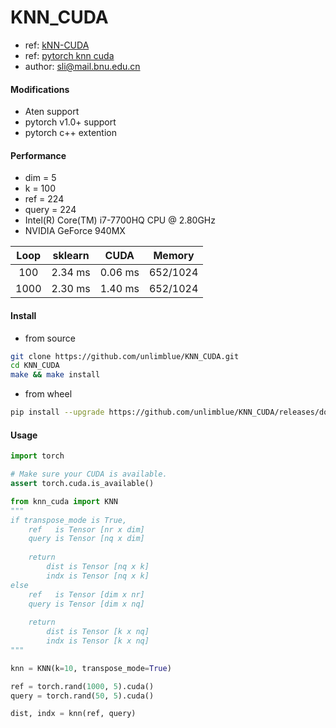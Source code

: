 # KNN_CUDA

+ ref: [kNN-CUDA](https://github.com/vincentfpgarcia/kNN-CUDA)
+ ref: [pytorch knn cuda](https://github.com/chrischoy/pytorch_knn_cuda)
+ author: [sli@mail.bnu.edu.cn](sli@mail.bnu.edu.cn)

#### Modifications 
+ Aten support
+ pytorch v1.0+ support
+ pytorch c++ extention 

#### Performance

+ dim   = 5
+ k     = 100
+ ref   = 224
+ query = 224
+ Intel(R) Core(TM) i7-7700HQ CPU @ 2.80GHz
+ NVIDIA GeForce 940MX

| Loop   | sklearn | CUDA    | Memory   |
| :---:  | :---:   | :---:   | :---:    |
| 100    | 2.34 ms | 0.06 ms | 652/1024 |
| 1000   | 2.30 ms | 1.40 ms | 652/1024 |


#### Install


+ from source

```bash
git clone https://github.com/unlimblue/KNN_CUDA.git
cd KNN_CUDA
make && make install
```

+ from wheel

```bash
pip install --upgrade https://github.com/unlimblue/KNN_CUDA/releases/download/0.1/KNN_CUDA-0.1-py3-none-any.whl
```


#### Usage

```python
import torch

# Make sure your CUDA is available.
assert torch.cuda.is_available()

from knn_cuda import KNN
"""
if transpose_mode is True, 
    ref   is Tensor [nr x dim]
    query is Tensor [nq x dim]
    
    return 
        dist is Tensor [nq x k]
        indx is Tensor [nq x k]
else
    ref   is Tensor [dim x nr]
    query is Tensor [dim x nq]
    
    return 
        dist is Tensor [k x nq]
        indx is Tensor [k x nq]
"""

knn = KNN(k=10, transpose_mode=True)

ref = torch.rand(1000, 5).cuda()
query = torch.rand(50, 5).cuda()

dist, indx = knn(ref, query)
```
